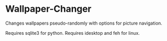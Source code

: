 Wallpaper-Changer
=================

Changes wallpapers pseudo-randomly with options for picture navigation.

Requires sqlite3 for python.
Requires idesktop and feh for linux.

